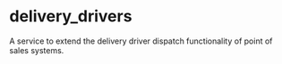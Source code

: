 delivery_drivers
================

A service to extend the delivery driver dispatch functionality of point of sales systems.
